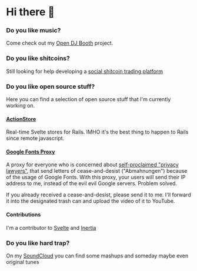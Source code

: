 # Hi there 👋

### Do you like music?

Come check out my [Open DJ Booth](https://www.opendjbooth.com) project.

### Do you like shitcoins?

Still looking for help developing a [social shitcoin trading platform](https://shitcoinsociety.com)

### Do you like open source stuff?

Here you can find a selection of open source stuff that I'm currently working on.

#### [ActionStore](https://github.com/buhrmi/actionstore)

Real-time Svelte stores for Rails. IMHO it's the best thing to happen to Rails since remote javascript.


#### [Google Fonts Proxy](https://github.com/buhrmi/google-fonts-proxy)

A proxy for everyone who is concerned about [self-proclaimed "privacy lawyers"](https://www.datenschutzanwalt.eu), that send letters of cease-and-desist ("Abmahnungen") because of the usage of Google Fonts. With this proxy, your users will send their IP address to me, instead of the evil evil Google servers. Problem solved.

If you already received a cease-and-desist, please send it to me. I'll forward it into the designated trash can and upload the video of it to YouTube.

#### Contributions

I'm a contributor to [Svelte](https://svelte.dev) and [Inertia](https://inertiajs.com)

### Do you like hard trap?

On my [SoundCloud](https://soundcloud.com/buhrmi) you can find some mashups and someday maybe even original tunes

